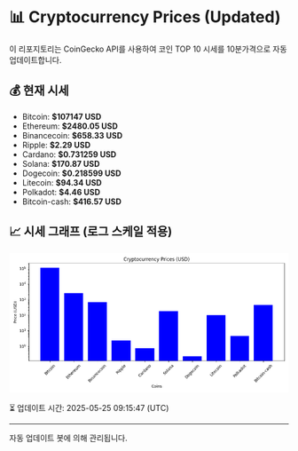 
# 📊 Cryptocurrency Prices (Updated)

이 리포지토리는 CoinGecko API를 사용하여 코인 TOP 10 시세를 10분가격으로 자동 업데이트합니다.

## 💰 현재 시세
- Bitcoin: **$107147 USD**
- Ethereum: **$2480.05 USD**
- Binancecoin: **$658.33 USD**
- Ripple: **$2.29 USD**
- Cardano: **$0.731259 USD**
- Solana: **$170.87 USD**
- Dogecoin: **$0.218599 USD**
- Litecoin: **$94.34 USD**
- Polkadot: **$4.46 USD**
- Bitcoin-cash: **$416.57 USD**

## 📈 시세 그래프 (로그 스케일 적용)
![Crypto Prices](crypto_prices.png)

⏳ 업데이트 시간: 2025-05-25 09:15:47 (UTC)

---
자동 업데이트 봇에 의해 관리됩니다.

